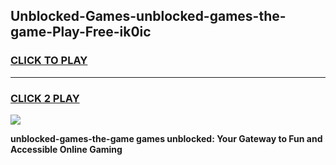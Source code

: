 
## Unblocked-Games-unblocked-games-the-game-Play-Free-ik0ic
<h3>
<a href="https://premium76.site?title=unblocked-games-the-game&ref=10A">CLICK TO PLAY</a></h3>
<hr>

<h3>
<a href="https://premium76.site?title=unblocked-games-the-game&ref=10A">CLICK 2 PLAY</a>
  
</h3>

<a href="https://premium76.site?title=unblocked-games-the-game&ref=10A"><img src="https://clearcache.store/games.png"></a>


**unblocked-games-the-game games unblocked: Your Gateway to Fun and Accessible Online Gaming**
